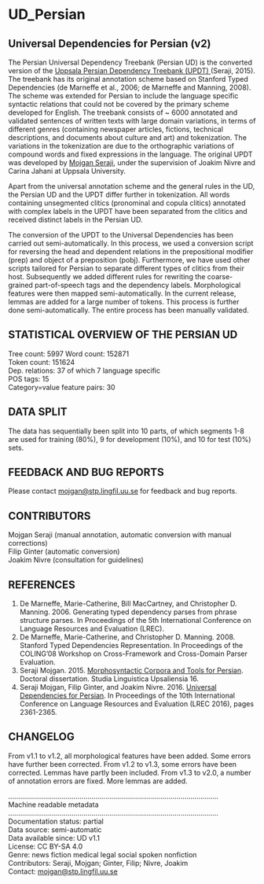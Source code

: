 # UD_Persian

## Universal Dependencies for Persian (v2)

The Persian Universal Dependency Treebank (Persian UD) is the converted version of the  <a href="http://stp.lingfil.uu.se/~mojgan/UPDT.html"> Uppsala Persian Dependency Treebank (UPDT) </a> (Seraji, 2015). The treebank has its original annotation scheme based on Stanford Typed Dependencies (de Marneffe et al., 2006; de Marneffe and Manning, 2008). The scheme was extended for Persian to include the language specific syntactic relations that could not be covered by the primary scheme developed for English. The treebank consists of ~ 6000 annotated and validated sentences of written texts with large domain variations, in terms of different genres (containing newspaper articles, fictions, technical descriptions, and documents about culture and art) and tokenization. The variations in the tokenization are due to the orthographic variations of compound words and fixed expressions in the language. The original UPDT was developed by <a href="http://stp.lingfil.uu.se/~mojgan"> Mojgan Seraji</a>, under the supervision of Joakim Nivre and Carina Jahani at Uppsala University.

Apart from the universal annotation scheme and the general rules in the UD, the Persian UD and the UPDT differ further in tokenization. All words containing unsegmented clitics (pronominal and copula clitics) annotated with complex labels in the UPDT have been separated from the clitics and received distinct labels in the Persian UD.

The conversion of the UPDT to the Universal Dependencies has been carried out semi-automatically. In this process, we used a conversion script for reversing the head and dependent relations in the prepositional modifier (prep) and object of a preposition (pobj). Furthermore, we have used other scripts tailored for Persian to separate different types of clitics from their host. Subsequently we added different rules for rewriting the coarse-grained part-of-speech tags and the dependency labels. Morphological features were then mapped semi-automatically. In the current release, lemmas are added for a large number of tokens. This process is further done semi-automatically. The entire process has been manually validated.



## STATISTICAL OVERVIEW OF THE PERSIAN UD 
Tree count:  5997 
Word count:  152871    
Token count: 151624     
Dep. relations: 37 of which 7 language specific    
POS tags: 15      
Category=value feature pairs: 30      


## DATA SPLIT
The data has sequentially been split into 10 parts, of which segments 1-8 are used for training (80%),
9 for development (10%), and 10 for test (10%) sets.

## FEEDBACK AND BUG REPORTS
Please contact mojgan@stp.lingfil.uu.se for feedback and bug reports.


## CONTRIBUTORS
Mojgan Seraji (manual annotation, automatic conversion with manual corrections)     
Filip Ginter (automatic conversion)       
Joakim Nivre (consultation for guidelines)       


## REFERENCES
1. De Marneffe, Marie-Catherine, Bill MacCartney, and Christopher D. Manning. 2006. Generating typed dependency parses from phrase structure parses. In Proceedings of the 5th International Conference on Language Resources and Evaluation (LREC).
2. De Marneffe, Marie-Catherine, and Christopher D. Manning. 2008. Stanford Typed Dependencies Representation. In Proceedings of the COLING’08 Workshop on Cross-Framework and Cross-Domain Parser Evaluation.
3. Seraji Mojgan. 2015.  <a href="http://uu.diva-portal.org/smash/get/diva2:800998/FULLTEXT02.pdf"> Morphosyntactic Corpora and Tools for Persian</a>. Doctoral dissertation. Studia Linguistica Upsaliensia 16.
4. Seraji Mojgan, Filip Ginter, and Joakim Nivre. 2016.  <a href="http://www.lrec-conf.org/proceedings/lrec2016/pdf/697_Paper.pdf"> Universal Dependencies for Persian</a>. In Proceedings of the 10th International Conference on Language Resources and Evaluation (LREC 2016), pages 2361-2365.





## CHANGELOG
From v1.1 to v1.2, all morphological features have been added. Some errors have further been corrected.
From v1.2 to v1.3, some errors have been corrected. Lemmas have partly been included.
From v1.3 to v2.0, a number of annotation errors are fixed. More lemmas are added.







..........................................................................................................    
Machine readable metadata     
..........................................................................................................    
Documentation status: partial      
Data source: semi-automatic      
Data available since: UD v1.1      
License: CC BY-SA 4.0      
Genre: news fiction medical legal social spoken nonfiction     
Contributors: Seraji, Mojgan; Ginter, Filip; Nivre, Joakim      
Contact: mojgan@stp.lingfil.uu.se        
